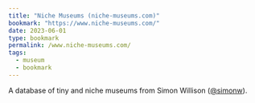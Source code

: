 ```yaml
---
title: "Niche Museums (niche-museums.com)"
bookmark: "https://www.niche-museums.com/"
date: 2023-06-01
type: bookmark
permalink: /www.niche-museums.com/
tags:
  - museum
  - bookmark
---
```

A database of tiny and niche museums from Simon Willison ([@simonw](https://twitter.com/simonw)).